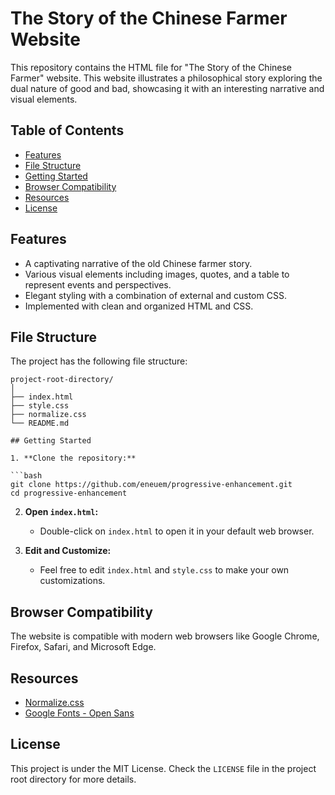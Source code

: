 # The Story of the Chinese Farmer Website

This repository contains the HTML file for "The Story of the Chinese Farmer" website. This website illustrates a philosophical story exploring the dual nature of good and bad, showcasing it with an interesting narrative and visual elements.

## Table of Contents

- [Features](#features)
- [File Structure](#file-structure)
- [Getting Started](#getting-started)
- [Browser Compatibility](#browser-compatibility)
- [Resources](#resources)
- [License](#license)

## Features

- A captivating narrative of the old Chinese farmer story.
- Various visual elements including images, quotes, and a table to represent events and perspectives.
- Elegant styling with a combination of external and custom CSS.
- Implemented with clean and organized HTML and CSS.

## File Structure

The project has the following file structure:

```plaintext
project-root-directory/
│
├── index.html
├── style.css
├── normalize.css
└── README.md

## Getting Started

1. **Clone the repository:**

```bash
git clone https://github.com/eneuem/progressive-enhancement.git
cd progressive-enhancement
```

2. **Open `index.html`:**
   - Double-click on `index.html` to open it in your default web browser.

3. **Edit and Customize:**
   - Feel free to edit `index.html` and `style.css` to make your own customizations.

## Browser Compatibility

The website is compatible with modern web browsers like Google Chrome, Firefox, Safari, and Microsoft Edge.

## Resources

- [Normalize.css](https://necolas.github.io/normalize.css/)
- [Google Fonts - Open Sans](https://fonts.google.com/specimen/Open+Sans)

## License

This project is under the MIT License. Check the `LICENSE` file in the project root directory for more details.

